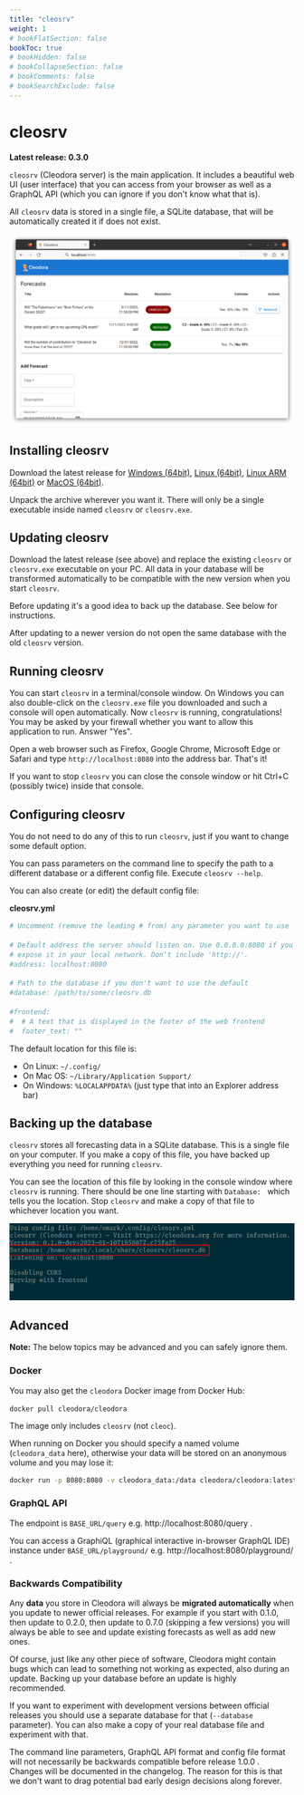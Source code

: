 ```yaml
---
title: "cleosrv"
weight: 1
# bookFlatSection: false
bookToc: true
# bookHidden: false
# bookCollapseSection: false
# bookComments: false
# bookSearchExclude: false
---
```


# cleosrv

**Latest release: 0.3.0**

`cleosrv` (Cleodora server) is the main application. It includes a beautiful
web UI (user interface) that you can access from your browser as well as a
GraphQL API (which you can ignore if you don't know what that is).

All `cleosrv` data is stored in a single file, a SQLite database, that will be
automatically created it if does not exist.

![cleosrv web frontend](/cleosrv_frontend.png "cleosrv web frontend")


## Installing cleosrv

Download the latest release for
[Windows (64bit)](https://github.com/cleodora-forecasting/cleodora/releases/download/v0.3.0/cleosrv_0.3.0_Windows_64bit.zip),
[Linux (64bit)](https://github.com/cleodora-forecasting/cleodora/releases/download/v0.3.0/cleosrv_0.3.0_Linux_64bit.tar.gz),
[Linux ARM (64bit)](https://github.com/cleodora-forecasting/cleodora/releases/download/v0.3.0/cleosrv_0.3.0_Linux_ARM64.tar.gz) or
[MacOS (64bit)](https://github.com/cleodora-forecasting/cleodora/releases/download/v0.3.0/cleosrv_0.3.0_macOS_64bit.tar.gz).

Unpack the archive wherever you want it. There will only be a single executable
inside named `cleosrv` or `cleosrv.exe`.


## Updating cleosrv

Download the latest release (see above) and replace the existing `cleosrv` or
`cleosrv.exe` executable on your PC. All data in your database will be
transformed automatically to be compatible with the new version when you start
`cleosrv`.

Before updating it's a good idea to back up the database. See below for
instructions.

After updating to a newer version do not open the same database with the old
`cleosrv` version.


## Running cleosrv

You can start `cleosrv` in a terminal/console window. On Windows you can also
double-click on the `cleosrv.exe` file you downloaded and such a console will
open automatically. Now `cleosrv` is running, congratulations! You may be asked by
your firewall whether you want to allow this application to run. Answer "Yes".

Open a web browser such as Firefox, Google Chrome, Microsoft Edge or Safari and
type `http://localhost:8080` into the address bar. That's it!

If you want to stop `cleosrv` you can close the console window or hit Ctrl+C
(possibly twice) inside that console.


## Configuring cleosrv

You do not need to do any of this to run `cleosrv`, just if you want to change
some default option.

You can pass parameters on the command line to specify the path to a different
database or a different config file. Execute `cleosrv --help`.

You can also create (or edit) the default config file:

**cleosrv.yml**

```yaml
# Uncomment (remove the leading # from) any parameter you want to use

# Default address the server should listen on. Use 0.0.0.0:8080 if you want to
# expose it in your local network. Don't include 'http://'.
#address: localhost:8080

# Path to the database if you don't want to use the default
#database: /path/to/some/cleosrv.db

#frontend:
#  # A text that is displayed in the footer of the web frontend
#  footer_text: ""
```

The default location for this file is:

* On Linux: `~/.config/`
* On Mac OS: `~/Library/Application Support/`
* On Windows: `%LOCALAPPDATA%` (just type that into an Explorer address bar)


## Backing up the database

`cleosrv` stores all forecasting data in a SQLite database. This is a single
file on your computer. If you make a copy of this file, you have backed up
everything you need for running `cleosrv`.

You can see the location of this file by looking in the console window where
`cleosrv` is running. There should be one line starting with `Database: ` which
tells you the location. Stop `cleosrv` and make a copy of that file to
whichever location you want.

![cleosrv console](/cleosrv_console.png "cleosrv console")


## Advanced

**Note:** The below topics may be advanced and you can safely ignore them.


### Docker

You may also get the `cleodora` Docker image from Docker Hub:

`docker pull cleodora/cleodora`

The image only includes `cleosrv` (not `cleoc`).

When running on Docker you should specify a named volume (`cleodora_data` here),
otherwise your data will be stored on an anonymous volume and you may lose it:

```bash
docker run -p 8080:8080 -v cleodora_data:/data cleodora/cleodora:latest
```


### GraphQL API

The endpoint is `BASE_URL/query` e.g. http://localhost:8080/query .

You can access a GraphiQL (graphical interactive in-browser GraphQL IDE)
instance under `BASE_URL/playground/` e.g. http://localhost:8080/playground/ .


### Backwards Compatibility

Any **data** you store in Cleodora will always be **migrated automatically**
when you update to newer official releases. For example if you start with
0.1.0, then update to 0.2.0, then update to 0.7.0 (skipping a few versions) you
will always be able to see and update existing forecasts as well as add new
ones.

Of course, just like any other piece of software, Cleodora might contain bugs
which can lead to something not working as expected, also during an update.
Backing up your database before an update is highly recommended.

If you want to experiment with development versions between official releases
you should use a separate database for that (`--database` parameter). You can
also make a copy of your real database file and experiment with that.

The command line parameters, GraphQL API format and config file format will not
necessarily be backwards compatible before release 1.0.0 . Changes will be
documented in the changelog. The reason for this is that we don't want to drag
potential bad early design decisions along forever.
